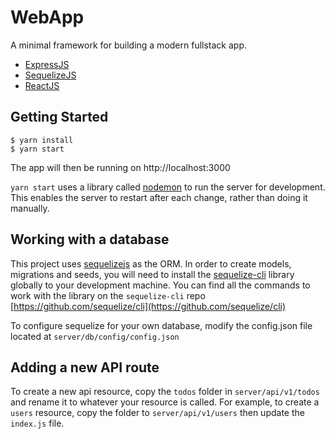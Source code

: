 # WebApp

A minimal framework for building a modern fullstack app.

- [ExpressJS](https://expressjs.com/)
- [SequelizeJS](http://docs.sequelizejs.com/)
- [ReactJS](https://facebook.github.io/react/)

## Getting Started

```
$ yarn install
$ yarn start
```

The app will then be running on http://localhost:3000

`yarn start` uses a library called [nodemon](https://github.com/remy/nodemon) to run the server for development. This enables the server to restart after each change, rather than doing it manually.

## Working with a database

This project uses [sequelizejs](http://docs.sequelizejs.com/) as the ORM. In order to create models, migrations and seeds, you will need to install the [sequelize-cli](https://github.com/sequelize/cli) library globally to your development machine. You can find all the commands to work with the library on the `sequelize-cli` repo [https://github.com/sequelize/cli](https://github.com/sequelize/cli)

To configure sequelize for your own database, modify the config.json file located at `server/db/config/config.json`

## Adding a new API route

To create a new api resource, copy the `todos` folder in `server/api/v1/todos` and rename it to whatever your resource is called. For example, to create a `users` resource, copy the folder to `server/api/v1/users` then update the `index.js` file.